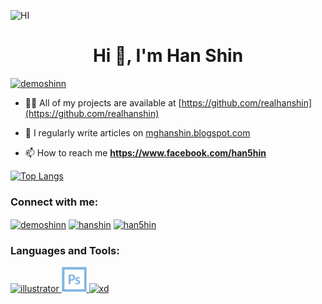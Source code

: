 ![HI](https://github.com/realhanshin/realhanshin/blob/main/20210822_225950_0000.png)
<h1 align="center">Hi 👋, I'm Han Shin</h1>
<p align="left"> <a href="https://twitter.com/demoshinn" target="blank"><img src="https://img.shields.io/twitter/follow/demoshinn?logo=twitter&style=for-the-badge" alt="demoshinn" /></a> </p>

- 👨‍💻 All of my projects are available at [https://github.com/realhanshin](https://github.com/realhanshin)

- 📝 I regularly write articles on [mghanshin.blogspot.com](mghanshin.blogspot.com)

- 📫 How to reach me **https://www.facebook.com/han5hin**

[![Top Langs](https://github-readme-stats.vercel.app/api/top-langs/?username=anuraghazra&layout=compact)](https://github.com/anuraghazra/github-readme-stats)


<h3 align="left">Connect with me:</h3>
<p align="left">
<a href="https://twitter.com/demoshinn" target="blank"><img align="center" src="https://raw.githubusercontent.com/rahuldkjain/github-profile-readme-generator/master/src/images/icons/Social/twitter.svg" alt="demoshinn" height="30" width="40" /></a>
<a href="https://linkedin.com/in/hanshin" target="blank"><img align="center" src="https://raw.githubusercontent.com/rahuldkjain/github-profile-readme-generator/master/src/images/icons/Social/linked-in-alt.svg" alt="hanshin" height="30" width="40" /></a>
<a href="https://fb.com/han5hin" target="blank"><img align="center" src="https://raw.githubusercontent.com/rahuldkjain/github-profile-readme-generator/master/src/images/icons/Social/facebook.svg" alt="han5hin" height="30" width="40" /></a>
</p>

<h3 align="left">Languages and Tools:</h3>
<p align="left"> <a href="https://www.adobe.com/in/products/illustrator.html" target="_blank"> <img src="https://www.vectorlogo.zone/logos/adobe_illustrator/adobe_illustrator-icon.svg" alt="illustrator" width="40" height="40"/> </a> <a href="https://www.photoshop.com/en" target="_blank"> <img src="https://raw.githubusercontent.com/devicons/devicon/master/icons/photoshop/photoshop-line.svg" alt="photoshop" width="40" height="40"/> </a> <a href="https://www.adobe.com/products/xd.html" target="_blank"> <img src="https://cdn.worldvectorlogo.com/logos/adobe-xd.svg" alt="xd" width="40" height="40"/> </a> </p>
